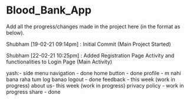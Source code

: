 # Blood_Bank_App
Add all the progress/changes made in the project here (in the format as below).

Shubham [19-02-21 09:14pm] : Initial Commit (Main Project Started)

Shubham [22-02-21 10:25pm] : Added Registration Page Activity and functionalities to Login Page (Main Activity)


yash:-
side menu navigation - done
home button - done
profile - m nahi bana raha tum log banao
logout - done
feedback - this week (work in progress)
about us- this week (work in progress)
privacy policy - work in progress
share - done 

 

